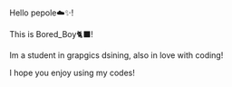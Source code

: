 Hello pepole☁️✨!

This is Bored_Boy🐈‍⬛!

Im a student in grapgics dsining, also in love with coding!

I hope you enjoy using my codes!
